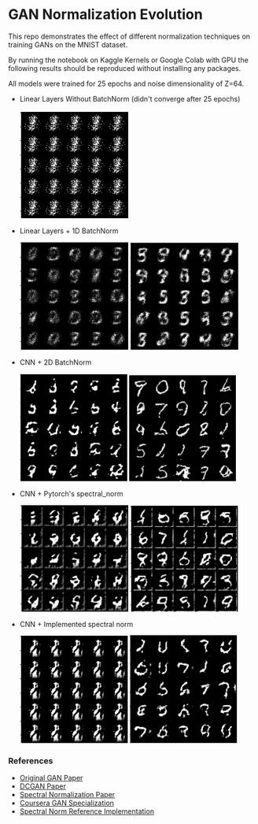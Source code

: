 # GAN Normalization Evolution
This repo demonstrates the effect of different normalization techniques on training GANs on the MNIST dataset.

By running the notebook on Kaggle Kernels or Google Colab with GPU the following results should be reproduced without 
installing any packages.

All models were trained for 25 epochs and noise dimensionality of Z=64.

<ul>
    <li>
    <p> Linear Layers Without BatchNorm (didn't converge after 25 epochs)</p>
    <img src="./results/linear_final.png">
    </li>
    <li>
    <p> Linear Layers + 1D BatchNorm</p>
    <img src="./results/linear_batchnorm_3000.png">
    <img src="./results/linear_batchnorm_done.png">
    </li>
    <li>
    <p> CNN + 2D BatchNorm</p>
    <img src="./results/cnn_batchnorm_3000.png">
    <img src="./results/cnn_batchnorm_done.png">
    </li>
    <li>
    <p> CNN + Pytorch's spectral_norm</p>
    <img src="./results/spectral_3000.png">
    <img src="./results/spectral_done.png">
    </li>
    <li>
    <p> CNN + Implemented spectral norm</p>
    <img src="./results/custom_3000.png">
    <img src="./results/custom_done.png">
    </li>
</ul>

### References
- [Original GAN Paper](https://arxiv.org/abs/1406.2661)
- [DCGAN Paper](https://arxiv.org/pdf/1511.06434)
- [Spectral Normalization Paper](https://arxiv.org/abs/1802.05957)
- [Coursera GAN Specialization](https://github.com/amanchadha/coursera-gan-specialization)
- [Spectral Norm Reference Implementation](https://github.com/christiancosgrove/pytorch-spectral-normalization-gan)

